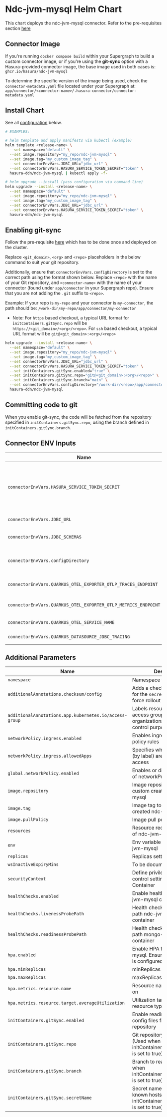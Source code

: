 # Ndc-jvm-mysql Helm Chart

This chart deploys the ndc-jvm-mysql connector. Refer to the pre-requisites section [here](../../README.md#get-started)

## Connector Image

If you're running `docker compose build` within your Supergraph to build a custom connector image, or if you're using
the **git-sync** option with a Hasura-provided connector image, the base image used in both cases is: `ghcr.io/hasura/ndc-jvm-mysql`

To determine the specific version of the image being used, check the `connector-metadata.yaml` file located under your Supergraph at: `app/connector/<connector-name>/.hasura-connector/connector-metadata.yaml`

## Install Chart

See all [configuration](#parameters) below.

```bash
# EXAMPLES:

# helm template and apply manifests via kubectl (example)
helm template <release-name> \
  --set namespace="default" \
  --set image.repository="my_repo/ndc-jvm-mysql" \
  --set image.tag="my_custom_image_tag" \
  --set connectorEnvVars.JDBC_URL="jdbc_url" \
  --set connectorEnvVars.HASURA_SERVICE_TOKEN_SECRET="token" \
  hasura-ddn/ndc-jvm-mysql | kubectl apply -f-

# helm upgrade --install (pass configuration via command line)
helm upgrade --install <release-name> \
  --set namespace="default" \
  --set image.repository="my_repo/ndc-jvm-mysql" \
  --set image.tag="my_custom_image_tag" \
  --set connectorEnvVars.JDBC_URL="jdbc_url" \
  --set connectorEnvVars.HASURA_SERVICE_TOKEN_SECRET="token" \
  hasura-ddn/ndc-jvm-mysql
```

## Enabling git-sync

Follow the pre-requisite [here](../../README.md#using-git-for-metadata-files) which has to be done once and deployed on the cluster.

Replace `<git_domain>`, `<org>` and `<repo>` placeholders in the below command to suit your git repository.

Additionally, ensure that `connectorEnvVars.configDirectory` is set to the correct path using the format shown below. Replace `<repo>` with the name of your Git repository, and `<connector-name>` with the name of your connector (found under `app/connector` in your Supergraph repo).  Ensure that you are not adding the `.git` suffix to `<repo>`.

Example: If your repo is `my-repo` and your connector is `my-connector`, the path should be:  `/work-dir/my-repo/app/connector/my-connector`

- Note: For `https` based checkout, a typical URL format for `initContainers.gitSync.repo` will be `https://<git_domain>/<org>/<repo>`.  For `ssh` based checkout, a typical URL format will be `git@<git_domain>:<org>/<repo>`

```bash
helm upgrade --install <release-name> \
  --set namespace="default" \
  --set image.repository="my_repo/ndc-jvm-mysql" \
  --set image.tag="my_custom_image_tag" \
  --set connectorEnvVars.JDBC_URL="jdbc_url" \
  --set connectorEnvVars.HASURA_SERVICE_TOKEN_SECRET="token" \
  --set initContainers.gitSync.enabled="true" \
  --set initContainers.gitSync.repo="git@<git_domain>:<org>/<repo>" \
  --set initContainers.gitSync.branch="main" \
  --set connectorEnvVars.configDirectory="/work-dir/<repo>/app/connector/<connector-name>" \
  hasura-ddn/ndc-jvm-mysql
```

## Committing code to git

When you enable git-sync, the code will be fetched from the repository specified in `initContainers.gitSync.repo`, using the branch defined in `initContainers.gitSync.branch`.

## Connector ENV Inputs

| Name                                              | Description                                                                                                | Value                           |
| ------------------------------------------------- | ---------------------------------------------------------------------------------------------------------- | ------------------------------- |
| `connectorEnvVars.HASURA_SERVICE_TOKEN_SECRET`    | Hasura Service Token Secret.  This value comes from your Supergraph’s `.env` file and corresponds to the connector's `HASURA_SERVICE_TOKEN_SECRET` environment variable. (Optional)                                                                     | `""`                            |
| `connectorEnvVars.JDBC_URL`                       | The JDBC URL to connect to the database (Required)                                                                         | `""`                                 |
| `connectorEnvVars.JDBC_SCHEMAS`                   | A comma-separated list of schemas to include in the metadata (Optional)                                                                         | `""`                                 |
| `connectorEnvVars.configDirectory`                | Connector config directory (See [Enabling git-sync](README.md#enabling-git-sync) when initContainers.gitSync.enabled is set to true) (Optional) | `""`                   |
| `connectorEnvVars.QUARKUS_OTEL_EXPORTER_OTLP_TRACES_ENDPOINT`                   | Sets the OTLP endpoint to send telemetry data (traces) (Optional)                                                                         | `"http://dp-otel-collector:4317"`                                 |
| `connectorEnvVars.QUARKUS_OTEL_EXPORTER_OTLP_METRICS_ENDPOINT`                   | Sets the OTLP endpoint to send telemetry data (metrics)(Optional)                                                                         | `"http://dp-otel-collector:4317"`                                 |
| `connectorEnvVars.QUARKUS_OTEL_SERVICE_NAME`           | Sets OTEL Service Name (Optional)                                                                         | `"ndc-jvm-mysql"`                                 |
| `connectorEnvVars.QUARKUS_DATASOURCE_JDBC_TRACING`                   | Enable or disable tracing for JDBC connections (Optional)                                                                         | `true`                                 |

## Additional Parameters

| Name                                              | Description                                                                                                | Value                               |
| ------------------------------------------------- | ---------------------------------------------------------------------------------------------------------- | ------------------------------------|
| `namespace`                                       | Namespace to deploy to                                                                                     | `"default"`                     |
| `additionalAnnotations.checksum/config`           | Adds a checksum annotation for the `secret.yaml` file to force rollout on changes                          | `{{ include (print $.Template.BasePath "/secret.yaml") . | sha256sum }}`                     |
| `additionalAnnotations.app.kubernetes.io/access-group` | Labels resources with an access group for organizational or access control purposes                   | `connector`                     |
| `networkPolicy.ingress.enabled`                   | Enables ingress network policy rules                                                                       | `true`                          |
| `networkPolicy.ingress.allowedApps`               | Specifies which applications (by label) are allowed ingress access                                         | `v3-engine`                     |
| `global.networkPolicy.enabled`                    | Enables or disables rendering of networkPolicy                                                             | `false`                         |
| `image.repository`                                | Image repository containing custom created ndc-jvm-mysql                                                    | `""`                                |
| `image.tag`                                       | Image tag to use for custom created ndc-jvm-mysql                                                           | `""`                                |
| `image.pullPolicy`                                | Image pull policy                                                                                          | `Always`                            |
| `resources`                                       | Resource requests and limits of ndc-jvm-mysql container                                                      | `{}`                                |
| `env`                                             | Env variable section for ndc-jvm-mysql                                                                      | `[]`                                |
| `replicas`                                        | Replicas setting for pod                                                                                   | `1`                                 |
| `wsInactiveExpiryMins`                            | To be documented                                                                                           | `1`                                 |
| `securityContext`                                 | Define privilege and access control settings for a Pod or Container                                        | `{}`                                |
| `healthChecks.enabled`                            | Enable health check for ndc-jvm-mysql container                                                              | `false`                             |
| `healthChecks.livenessProbePath`                  | Health check liveness Probe path ndc-jvm-mysql container                                                     | `"/healthz"`                        |
| `healthChecks.readinessProbePath`                 | Health check readiness Probe path mongo-connector container                                                | `"/healthz"`                        |
| `hpa.enabled`                                     | Enable HPA for ndc-jvm-mysql.  Ensure metrics cluster is configured when enabling                            | `false`                             |
| `hpa.minReplicas`                                 | minReplicas setting for HPA                                                                                | `2`                                 |
| `hpa.maxReplicas`                                 | maxReplicas setting for HPA                                                                                | `4`                                 |
| `hpa.metrics.resource.name`                       | Resource name to autoscale on                                                                              | ``                                  |
| `hpa.metrics.resource.target.averageUtilization`  | Utilization target on specific resource type                                                               | ``                                  |
| `initContainers.gitSync.enabled`                  | Enable reading connector config files from a git repository                                                | `false`                             |
| `initContainers.gitSync.repo`                     | Git repository to read from (Used when initContainers.gitSync.enabled is set to true)                      | `git@github.com:<org>/<repo>`       |
| `initContainers.gitSync.branch`                   | Branch to read from (Used when initContainers.gitSync.enabled is set to true)                              | `main`                              |
| `initContainers.gitSync.secretName`               | Secret name for private key & known hosts (Used when initContainers.gitSync.enabled is set to true)        | `git-creds`                         |